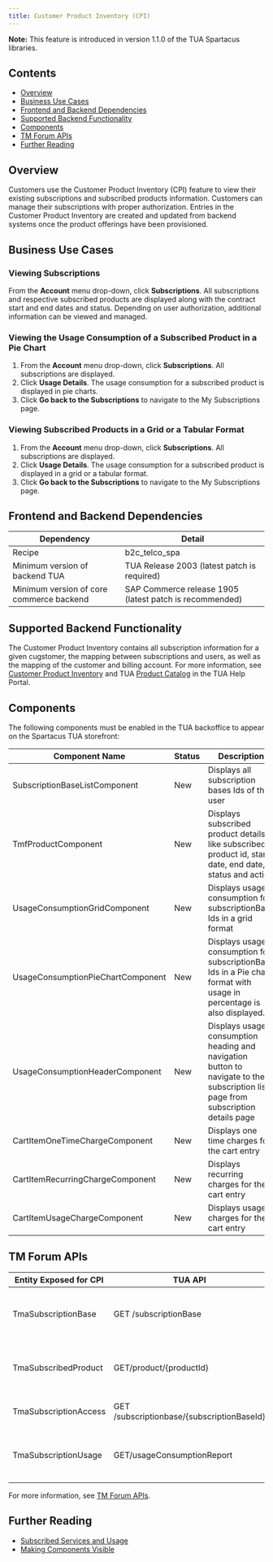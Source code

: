 ```yaml
---
title: Customer Product Inventory (CPI)
---
```


**Note:** This feature is introduced in version 1.1.0 of the TUA Spartacus libraries.

## Contents

- [Overview](#overview)
- [Business Use Cases](#business-use-cases)
- [Frontend and Backend Dependencies](#frontend-and-backend-dependencies)
- [Supported Backend Functionality](#supported-backend-functionality)
- [Components](#components)
- [TM Forum APIs](#tm-forum-apis)
- [Further Reading](#further-reading)

## Overview

Customers use the Customer Product Inventory (CPI) feature to view their existing subscriptions and subscribed products information.  Customers can manage their subscriptions with proper authorization.  Entries in the Customer Product Inventory are created and updated from backend systems once the product offerings have been provisioned.

## Business Use Cases

### Viewing Subscriptions

From the **Account** menu drop-down, click **Subscriptions**. All subscriptions and respective subscribed products are displayed along with the contract start and end dates and status. Depending on user authorization, additional information can be viewed and managed.


### Viewing the Usage Consumption of a Subscribed Product in a Pie Chart

1. From the **Account** menu drop-down, click **Subscriptions**. All subscriptions are displayed.
2. Click **Usage Details**. The usage consumption for a subscribed product is displayed in pie charts.
3. Click **Go back to the Subscriptions** to navigate to the My Subscriptions page.

### Viewing Subscribed Products in a Grid or a Tabular Format

1. From the **Account** menu drop-down, click **Subscriptions**. All subscriptions are displayed.
2. Click **Usage Details**. The usage consumption for a subscribed product is displayed in a grid or a tabular format.
3. Click **Go back to the Subscriptions** to navigate to the My Subscriptions page.

## Frontend and Backend Dependencies

| Dependency                                	| Detail                                                 	|
|--------------------------------------------	|--------------------------------------------------------	|
| Recipe                                     	| b2c_telco_spa                                          	|
| Minimum version of backend TUA             	| TUA Release 2003 (latest patch is required)           	|
| Minimum   version of core commerce backend 	| SAP Commerce release 1905 (latest patch is recommended) 	|

## Supported Backend Functionality

The Customer Product Inventory contains all subscription information for a given cugstomer, the mapping between subscriptions and users, as well as the mapping of the customer and billing account.  For more information, see [Customer Product Inventory](https://help.sap.com/viewer/32f0086927f44c9ab1199f1dab8833cd/2007/en-US/612f26c3d5f14248965ad908cf5952f6.html) and TUA [Product Catalog](https://help.sap.com/viewer/32f0086927f44c9ab1199f1dab8833cd/2007/en-US/552515309dd545e7b7878eb081b56453.html) in the TUA Help Portal.

## Components

The following components must be enabled in the TUA backoffice to appear on the Spartacus TUA storefront:

| Component Name                    	| Status 	| Description                                                                                                                         	|
|-----------------------------------	|--------	|-------------------------------------------------------------------------------------------------------------------------------------	|
| SubscriptionBaseListComponent     	| New    	| Displays all subscription bases Ids of the user                                                                                     	|
| TmfProductComponent               	| New    	| Displays subscribed product details like subscribed product id, start   date, end date, status and action                           	|
| UsageConsumptionGridComponent     	| New    	| Displays usage consumption for subscriptionBase Ids in a grid format                                                                	|
| UsageConsumptionPieChartComponent 	| New    	| Displays usage consumption for subscriptionBase Ids in a Pie chart format   with usage in percentage is also displayed.             	|
| UsageConsumptionHeaderComponent   	| New    	| Displays usage consumption heading and navigation button to navigate to   the subscription list page from subscription details page 	|
| CartItemOneTimeChargeComponent    	| New    	| Displays one time charges for the cart entry                                                                                        	|
| CartItemRecurringChargeComponent  	| New    	| Displays recurring charges for the cart entry                                                                                       	|
| CartItemUsageChargeComponent      	| New    	| Displays usage charges for the cart entry                                                                                           	|

## TM Forum APIs

| Entity Exposed for   CPI 	| TUA API                                    	| Description                                                              	|
|--------------------------	|--------------------------------------------	|--------------------------------------------------------------------------	|
| TmaSubscriptionBase      	| GET /subscriptionBase                      	| Shows a list of of subscription base in the Subscription Details screen  	|
| TmaSubscribedProduct     	| GET/product/{productId}                    	| Shows a list of subscription products in the Subscription Details screen 	|
| TmaSubscriptionAccess    	| GET /subscriptionbase/{subscriptionBaseId} 	| Shows details of subscription base                                       	|
| TmaSubscriptionUsage     	| GET/usageConsumptionReport                 	| Shows the usage consumption for a subscriptionBase Id                    	|

For more information, see [TM Forum APIs](https://help.sap.com/viewer/f59b0ac006d746caaa5fb599b4270151/2007/en-US/d46b30b30eca4d4d8ddd20ad833d77f9.html).

## Further Reading

- [Subscribed Services and Usage](https://help.sap.com/viewer/32f0086927f44c9ab1199f1dab8833cd/2007/en-US/ba5f222fb5814829bd74eaf6e6505a9f.html)
- [Making Components Visible](https://help.sap.com/viewer/9d346683b0084da2938be8a285c0c27a/2005/en-US/1cea3b2cb3334fc085dda9cc070ad6ac.html)

